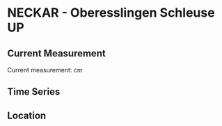 # NECKAR - Oberesslingen Schleuse UP

## Current Measurement

Current measurement: <Value topic="rivers/pegel-online/NECKAR/Oberesslingen_Schleuse_UP/measurementValue"/> cm

## Time Series

<TimeSeries topic="rivers/pegel-online/NECKAR/Oberesslingen_Schleuse_UP/measurementValue" period="week" />

## Location

<WorldMap>
  <Marker lat="48.727458954273324" lon="9.321207128421467" labelTopic="rivers/pegel-online/NECKAR/Oberesslingen_Schleuse_UP" />
</WorldMap>
